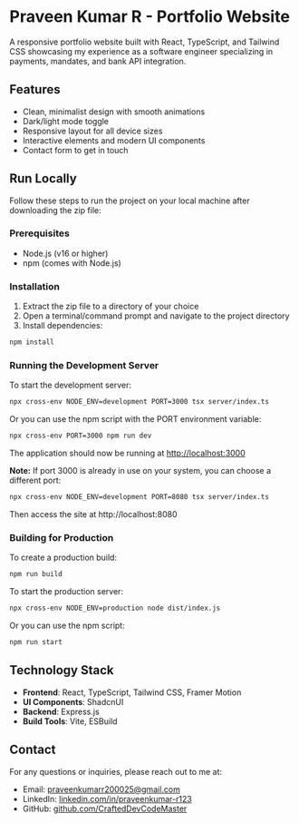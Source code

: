 # Praveen Kumar R - Portfolio Website

A responsive portfolio website built with React, TypeScript, and Tailwind CSS showcasing my experience as a software engineer specializing in payments, mandates, and bank API integration.

## Features

- Clean, minimalist design with smooth animations
- Dark/light mode toggle
- Responsive layout for all device sizes
- Interactive elements and modern UI components
- Contact form to get in touch

## Run Locally

Follow these steps to run the project on your local machine after downloading the zip file:

### Prerequisites

- Node.js (v16 or higher)
- npm (comes with Node.js)

### Installation

1. Extract the zip file to a directory of your choice
2. Open a terminal/command prompt and navigate to the project directory
3. Install dependencies:

```bash
npm install
```

### Running the Development Server

To start the development server:

```bash
npx cross-env NODE_ENV=development PORT=3000 tsx server/index.ts
```

Or you can use the npm script with the PORT environment variable:

```bash
npx cross-env PORT=3000 npm run dev
```

The application should now be running at [http://localhost:3000](http://localhost:3000)

**Note:** If port 3000 is already in use on your system, you can choose a different port:

```bash
npx cross-env NODE_ENV=development PORT=8080 tsx server/index.ts
```

Then access the site at http://localhost:8080

### Building for Production

To create a production build:

```bash
npm run build
```

To start the production server:

```bash
npx cross-env NODE_ENV=production node dist/index.js
```

Or you can use the npm script:

```bash
npm run start
```

## Technology Stack

- **Frontend**: React, TypeScript, Tailwind CSS, Framer Motion
- **UI Components**: ShadcnUI
- **Backend**: Express.js
- **Build Tools**: Vite, ESBuild

## Contact

For any questions or inquiries, please reach out to me at:

- Email: praveenkumarr200025@gmail.com
- LinkedIn: [linkedin.com/in/praveenkumar-r123](https://linkedin.com/in/praveenkumar-r123)
- GitHub: [github.com/CraftedDevCodeMaster](https://github.com/CraftedDevCodeMaster)